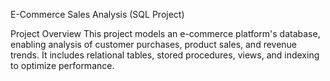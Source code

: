 E-Commerce Sales Analysis (SQL Project)

Project Overview
This project models an e-commerce platform's database, enabling analysis of customer purchases, product sales, and revenue trends. It includes relational tables, stored procedures, views, and indexing to optimize performance.
